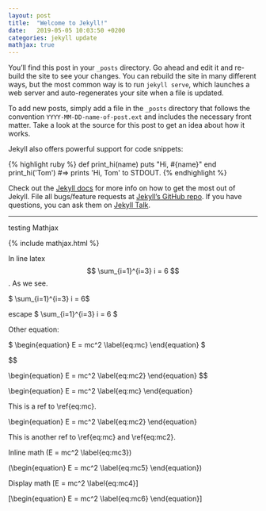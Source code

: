 ```yaml
---
layout: post
title:  "Welcome to Jekyll!"
date:   2019-05-05 10:03:50 +0200
categories: jekyll update
mathjax: true
---
```

You’ll find this post in your `_posts` directory. Go ahead and edit it and re-build the site to see your changes. You can rebuild the site in many different ways, but the most common way is to run `jekyll serve`, which launches a web server and auto-regenerates your site when a file is updated.

To add new posts, simply add a file in the `_posts` directory that follows the convention `YYYY-MM-DD-name-of-post.ext` and includes the necessary front matter. Take a look at the source for this post to get an idea about how it works.

Jekyll also offers powerful support for code snippets:

{% highlight ruby %}
def print_hi(name)
  puts "Hi, #{name}"
end
print_hi('Tom')
#=> prints 'Hi, Tom' to STDOUT.
{% endhighlight %}

Check out the [Jekyll docs][jekyll-docs] for more info on how to get the most out of Jekyll. File all bugs/feature requests at [Jekyll’s GitHub repo][jekyll-gh]. If you have questions, you can ask them on [Jekyll Talk][jekyll-talk].

[jekyll-docs]: https://jekyllrb.com/docs/home
[jekyll-gh]:   https://github.com/jekyll/jekyll
[jekyll-talk]: https://talk.jekyllrb.com/


---
testing Mathjax

{% include mathjax.html %}

In line latex $$ \sum_{i=1}^{i=3} i = 6 $$. As we see.

$ \sum_{i=1}^{i=3} i = 6$

escape
\$ \sum_{i=1}^{i=3} i = 6 \$

Other equation:

$
\begin{equation}
E = mc^2 \label{eq:mc}
\end{equation}
$

$$

\begin{equation}
E = mc^2 \label{eq:mc2}
\end{equation}
$$

\begin{equation}
E = mc^2 \label{eq:mc}
\end{equation}

This is a ref to \ref{eq:mc}.

\begin{equation}
E = mc^2 \label{eq:mc2}
\end{equation}

This is another ref to \ref{eq:mc} and \ref{eq:mc2}.

Inline math
\(E = mc^2 \label{eq:mc3}\)

\(\begin{equation}
E = mc^2 \label{eq:mc5}
\end{equation}\)

Display math
\[E = mc^2 \label{eq:mc4}\]

\[\begin{equation}
E = mc^2 \label{eq:mc6}
\end{equation}\]